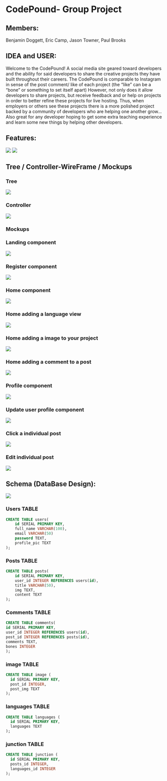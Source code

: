 # CodePound- Group Project
## Members:
Benjamin Doggett, Eric Camp, Jason Towner, Paul Brooks

## IDEA and USER:
Welcome to the CodePound! A social media site geared toward developers and the ability for said developers to share the creative projects they have built throughout their careers. The CodePound is comparable to Instagram in sense of the post comment/ like of each project (the “like” can be a “bone” or something to set itself apart) However, not only does it allow developers to share projects, but receive feedback and or help on projects in order to better refine these projects for live hosting. Thus, when employers or others see these projects there is a more polished project backed by a community of developers who are helping one another grow... Also great for any developer hoping to get some extra teaching experience and learn some new things by helping other developers.

## Features:
<img src = "./pictures/mvp-part1.png">
<img src = "./pictures/mvp-part2.png">

## Tree / Controller-WireFrame / Mockups
### Tree
<img src = "./pictures/Tree FINAL.png">

### Controller
<img src = "./pictures/Controller-wireframe FINAL.png">

### Mockups
### Landing component
<img src = "./pictures/Landing FINAL component.png">

### Register component
<img src = "./pictures/Register component.png">

### Home component
<img src = "./pictures/Home FINAL 3 component.png">

### Home adding a language view
<img src = "./pictures/Language Select Screen.png">

### Home adding a image to your project
<img src = "./pictures/Add a image.png">

### Home adding a comment to a post
<img src = "./pictures/Comment view.png">

### Profile component
<img src = "./pictures/Profile FINAL 3 component.png">

### Update user profile component
<img src = "./pictures/Profile Update view.png">

### Click a individual post
<img src = "./pictures/Click post.png">

### Edit individual post
<img src = "./pictures/Edit post.png">

## Schema (DataBase Design):
<img src = "./pictures/Database-relations.png">


### Users TABLE
```SQL
CREATE TABLE users(
    id SERIAL PRIMARY KEY,
    full_name VARCHAR(100),
    email VARCHAR(50)
    password TEXT,
    profile_pic TEXT
);
```

### Posts TABLE 
```SQL
CREATE TABLE posts(
    id SERIAL PRIMARY KEY,
    user_id INTEGER REFERENCES users(id),
    title VARCHAR(50),
    img TEXT,
    content TEXT
);
```

### Comments TABLE
```SQL 
CREATE TABLE comments(
id SERIAL PRIMARY KEY,
user_id INTEGER REFERENCES users(id),
post_id INTEGER REFERENCES posts(id),
comments TEXT,
bones INTEGER
);
```

### image TABLE 
```SQL 
CREATE TABLE image (
  id SERIAL PRIMARY KEY,
  post_id INTEGER,
  post_img TEXT
);
```

### languages TABLE 
```SQL
CREATE TABLE languages (
  id SERIAL PRIMARY KEY,
  languages TEXT
);
```

### junction TABLE 
```SQL
CREATE TABLE junction (
  id SERIAL PRIMARY KEY,
  posts_id INTEGER,
  languages_id INTEGER
);
```
